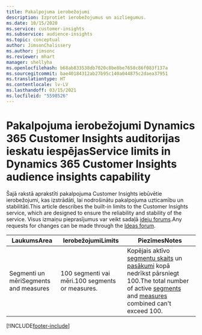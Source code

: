 ```yaml
---
title: Pakalpojuma ierobežojumi
description: Izprotiet ierobežojumus un aizliegumus.
ms.date: 10/15/2020
ms.service: customer-insights
ms.subservice: audience-insights
ms.topic: conceptual
author: JimsonChalissery
ms.author: jimsonc
ms.reviewer: mhart
manager: shellyha
ms.openlocfilehash: b68ab833538db7020c8be8be7658c86f083f137a
ms.sourcegitcommit: bae40184312ab27b95c140a044875c2daea37951
ms.translationtype: HT
ms.contentlocale: lv-LV
ms.lasthandoff: 03/15/2021
ms.locfileid: "5598526"
---
```

# <a name="service-limits-in-dynamics-365-customer-insights-audience-insights-capability"></a><span data-ttu-id="62b94-103">Pakalpojuma ierobežojumi Dynamics 365 Customer Insights auditorijas ieskatu iespējas</span><span class="sxs-lookup"><span data-stu-id="62b94-103">Service limits in Dynamics 365 Customer Insights audience insights capability</span></span>

<span data-ttu-id="62b94-104">Šajā rakstā aprakstīti pakalpojuma Customer Insights iebūvētie ierobežojumi, kas izstrādāti, lai nodrošinātu pakalpojuma uzticamību un stabilitāti.</span><span class="sxs-lookup"><span data-stu-id="62b94-104">This article describes the built-in limits to the Customer Insights service, which are designed to ensure the reliability and stability of the service.</span></span> <span data-ttu-id="62b94-105">Visus izmaiņu pieprasījumus var veikt sadaļā [ideju forums](https://go.microsoft.com/fwlink/?linkid=2074172).</span><span class="sxs-lookup"><span data-stu-id="62b94-105">Any requests for changes can be made through the [Ideas forum](https://go.microsoft.com/fwlink/?linkid=2074172).</span></span> 
 
| <span data-ttu-id="62b94-106">Laukums</span><span class="sxs-lookup"><span data-stu-id="62b94-106">Area</span></span>  | <span data-ttu-id="62b94-107">Ierobežojumi</span><span class="sxs-lookup"><span data-stu-id="62b94-107">Limits</span></span>  | <span data-ttu-id="62b94-108">Piezīmes</span><span class="sxs-lookup"><span data-stu-id="62b94-108">Notes</span></span> |
|-------------|---------------------------------------------------------------------|---------------------------------------------------------------------|
| <span data-ttu-id="62b94-109">Segmenti un mēri</span><span class="sxs-lookup"><span data-stu-id="62b94-109">Segments and measures</span></span> | <span data-ttu-id="62b94-110">100 segmenti vai mēri.</span><span class="sxs-lookup"><span data-stu-id="62b94-110">100 segments or measures.</span></span> | <span data-ttu-id="62b94-111">Kopējais aktīvo [segmentu skaits](segments.md) un [pasākumi](measures.md) kopā nedrīkst pārsniegt 100.</span><span class="sxs-lookup"><span data-stu-id="62b94-111">The total number of active [segments](segments.md) and [measures](measures.md) combined can't exceed 100.</span></span>  |


[!INCLUDE[footer-include](../includes/footer-banner.md)]